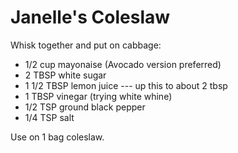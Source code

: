 # Janelle's Coleslaw

Whisk together and put on cabbage:

* 1/2 cup mayonaise (Avocado version preferred)
* 2 TBSP white sugar
* 1 1/2 TBSP lemon juice  --- up this to about 2 tbsp
* 1 TBSP vinegar (trying white whine)
* 1/2 TSP ground black pepper
* 1/4 TSP salt

Use on 1 bag coleslaw.
